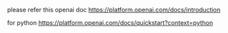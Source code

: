 please refer this openai doc
https://platform.openai.com/docs/introduction

for python
https://platform.openai.com/docs/quickstart?context=python